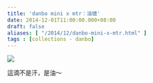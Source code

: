 ```yaml
---
title: 'danbo mini x mtr：油塘'
date: 2014-12-01T11:00:00.000+08:00
draft: false
aliases: [ "/2014/12/danbo-mini-x-mtr.html" ]
tags : [collections - danbo]
---
```


[![](http://farm3.staticflickr.com/2876/12245492836_3c8bc7cc21_z.jpg)](http://farm3.staticflickr.com/2876/12245492836_3c8bc7cc21_z.jpg)

這滴不是汗，是油～